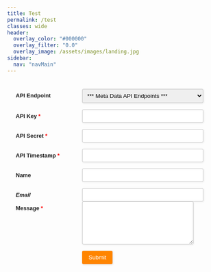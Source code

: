 ```yaml
---
title: Test
permalink: /test
classes: wide
header:
  overlay_color: "#000000"
  overlay_filter: "0.0"
  overlay_image: /assets/images/landing.jpg
sidebar:
  nav: "navMain"
---
```


<style type="text/css">
.form-style-2{
	max-width: 600px;
	padding: 20px 12px 10px 20px;
	font: 13px Arial, Helvetica, sans-serif;
}
.form-style-2-heading{
	font-weight: bold;
	font-style: italic;
	border-bottom: 2px solid #ddd;
	margin-bottom: 20px;
	font-size: 15px;
	padding-bottom: 3px;
}
.form-style-2 label{
	display: block;
	margin: 0px 0px 15px 0px;
}
.form-style-2 label > span{
	width: 150px;
	font-weight: bold;
	float: left;
	padding-top: 8px;
	padding-right: 5px;
}
.form-style-2 span.required{
	color:red;
}
.form-style-2 input.input-field, .form-style-2 .select-field{
	width: 60%;	
}
.form-style-2 input.input-field, 
.form-style-2 .textarea-field, 
 .form-style-2 .select-field{
	box-sizing: border-box;
	-webkit-box-sizing: border-box;
	-moz-box-sizing: border-box;
	border: 1px solid #C2C2C2;
	box-shadow: 1px 1px 4px #EBEBEB;
	-moz-box-shadow: 1px 1px 4px #EBEBEB;
	-webkit-box-shadow: 1px 1px 4px #EBEBEB;
	border-radius: 3px;
	-webkit-border-radius: 3px;
	-moz-border-radius: 3px;
	padding: 7px;
	outline: none;
}
.form-style-2 .input-field:focus, 
.form-style-2 .textarea-field:focus,  
.form-style-2 .select-field:focus{
	/*
	border: 1px solid #0C0;
	*/
}
.form-style-2 .textarea-field{
	height:100px;
	width: 55%;
}
.form-style-2 input[type=submit],
.form-style-2 input[type=button]{
	border: none;
	padding: 8px 15px 8px 15px;
	background: #FF8500;
	color: #fff;
	box-shadow: 1px 1px 4px #DADADA;
	-moz-box-shadow: 1px 1px 4px #DADADA;
	-webkit-box-shadow: 1px 1px 4px #DADADA;
	border-radius: 3px;
	-webkit-border-radius: 3px;
	-moz-border-radius: 3px;
}
.form-style-2 input[type=submit]:hover,
.form-style-2 input[type=button]:hover{
	background: #EA7B00;
	color: #fff;
}
</style>

<div class="form-style-2">
<form action="" method="post">

<label for="api-endpoint">
<span>API Endpoint</span>
<select name="api-endpoint" class="select-field">
<option value="">*** Meta Data API Endpoints *** </option>
<option value="/stations">/stations - Get All Stations</option>
<option value="/stations/{station-ids}">/stations/{station-ids} - Get Some Stations</option>
<option value="/nodes">/nodes - Get All Nodes</option>
<option value="/nodes/{node-ids}">/nodes/{node-ids} - Get Some Nodes</option>
<option value="/sensors">/sensors - Get All Sensors</option>
<option value="/sensors/{sensor-ids}">/sensors/{sensor-ids} - Get Some Sensors</option>
<option value="/sensor-activity">/sensor-activity - Get Latest Activity For All Sensors</option>
<option value="/sensor-activity/{sensor-ids}">/sensor-activity/{sensor-ids} - Get Latest Activity For Some Sensors</option>
<option value="/sensor-catalog">/sensor-catalog - Get The Sensor Catalog</option>
<option value="">*** Weather Data API Endpoints *** </option>
<option value="/current">/current/{station-id} - Get Current Conditions Data</option>
<option value="/historic">/historic/{station-id} - GEt Historic Data</option>
</select>
</label>

<label for="api-key">
<span>API Key <span class="required">*</span></span>
<input type="text" class="input-field" name="api-key" value="" />
</label>

<label for="api-secret">
<span>API Secret <span class="required">*</span></span>
<input type="text" class="input-field" name="api-secret" value="" />
</label>

<label for="api-timestamp">
<span>API Timestamp <span class="required">*</span></span>
<input id="api-timestamp" type="text" class="input-field" name="api-timestamp" value="" readonly/>
</label>

<label for="field1"><span>Name <span class="required">*</span></span><input type="text" class="input-field" name="field1" value="" /></label>
<label for="field2"><span>Email <span class="required">*</span></span><input type="text" class="input-field" name="field2" value="" /></label>
<label for="field5"><span>Message <span class="required">*</span></span><textarea name="field5" class="textarea-field"></textarea></label>

<label><span> </span><input type="submit" value="Submit" /></label>
</form>
</div>

<script>
setInterval(updateAPITimestamp, 1000);

function updateAPITimestamp() {
	$('input#api-timestamp').val(Math.floor(Date.now() / 1000));
}

</script>

